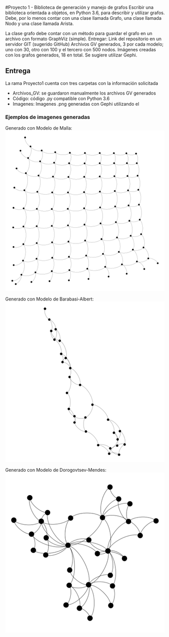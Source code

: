 #Proyecto 1 - Biblioteca de generación y manejo de grafos
Escribir una biblioteca orientada a objetos, en Python 3.6, para describir y utilizar grafos. Debe, por lo menos contar con una clase llamada Grafo, una clase llamada Nodo y una clase llamada Arista.

La clase grafo debe contar con un método para guardar el grafo en un archivo con formato GraphViz (simple).
Entregar:
Link del repositorio en un servidor GIT (sugerido GitHub)
Archivos GV generados, 3 por cada modelo; uno con 30, otro con 100 y el tercero con 500 nodos.
Imágenes creadas con los grafos generados, 18 en total. Se sugiere utilizar Gephi.

## Entrega
La rama Proyecto1 cuenta con tres carpetas con la información solicitada
- Archivos_GV: se guardaron manualmente los archivos GV generados
-  Código: código .py compatible con Python 3.6
-  Imagenes: Imagenes .png generadas con Gephi utilizando el 

### Ejemplos de imagenes generadas
Generado con Modelo de Malla:
![](https://github.com/cynthiayustis/AlgoritmosCIC/blob/Proyecto1/Proyecto/Proyecto%20_1/Imagenes/Malla_100.png?raw=true)


Generado con Modelo de Barabasi-Albert:
![](https://github.com/cynthiayustis/AlgoritmosCIC/blob/Proyecto1/Proyecto/Proyecto%20_1/Imagenes/BarabasiAlbert_30.png?raw=true)


Generado con Modelo de Dorogovtsev-Mendes:
![](https://github.com/cynthiayustis/AlgoritmosCIC/blob/Proyecto1/Proyecto/Proyecto%20_1/Imagenes/Dorogovtsev-Mendes_30.png?raw=true)